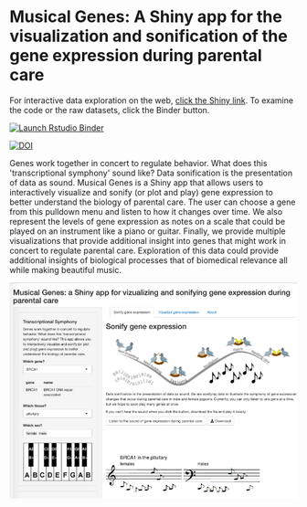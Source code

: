 # Musical Genes: A Shiny app for the visualization and sonification of the gene expression during parental care

For interactive data exploration on the web, [click the Shiny link](https://raynamharris.shinyapps.io/musicalgenes/). To examine the code or the raw datasets, click the Binder button.

<!-- badges: start -->
  [![Launch Rstudio Binder](http://mybinder.org/badge_logo.svg)](https://mybinder.org/v2/gh/raynamharris/musicalgenes/master?urlpath=rstudio)

  
  [![DOI](https://zenodo.org/badge/240143238.svg)](https://zenodo.org/badge/latestdoi/240143238)

  <!-- badges: end -->
  
Genes work together in concert to regulate behavior. What does this 'transcriptional symphony' sound like? Data sonification is the presentation of data as sound. Musical Genes is a Shiny app that allows users to interactively visualize and sonify (or plot and play) gene expression to better understand the biology of parental care. The user can choose a gene from this pulldown menu and listen to how it changes over time. We also represent the levels of gene expression as notes on a scale that could be played on an instrument like a piano or guitar. Finally, we provide multiple visualizations that provide additional insight into genes that might work in concert to regulate parental care. Exploration of this data could provide additional insights of biological processes that of biomedical relevance all while making beautiful music.

![](www/plotnplay.png)
